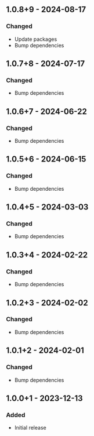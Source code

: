 ## 1.0.8+9 - 2024-08-17
### Changed
- Update packages
- Bump dependencies

## 1.0.7+8 - 2024-07-17
### Changed
- Bump dependencies

## 1.0.6+7 - 2024-06-22
### Changed
- Bump dependencies

## 1.0.5+6 - 2024-06-15
### Changed
- Bump dependencies

## 1.0.4+5 - 2024-03-03
### Changed
- Bump dependencies

## 1.0.3+4 - 2024-02-22
### Changed
- Bump dependencies

## 1.0.2+3 - 2024-02-02
### Changed
- Bump dependencies

## 1.0.1+2 - 2024-02-01
### Changed
- Bump dependencies

## 1.0.0+1 - 2023-12-13
### Added
- Initial release
